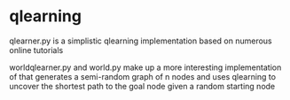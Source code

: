 # qlearning

qlearner.py is a simplistic qlearning implementation based on numerous online tutorials

worldqlearner.py and world.py make up a more interesting implementation of that generates a semi-random graph of n nodes and uses qlearning to uncover the shortest path to the goal node given a random starting node
